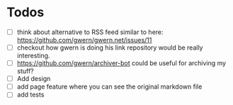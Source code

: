 # Todos

- [ ] think about alternative to RSS feed similar to here: https://github.com/gwern/gwern.net/issues/11
- [ ] checkout how gwern is doing his link repository would be really interesting.
- [ ] https://github.com/gwern/archiver-bot could be useful for archiving my stuff?
- [ ] Add design
- [ ] add page feature where you can see the original markdown file
- [ ] add tests
